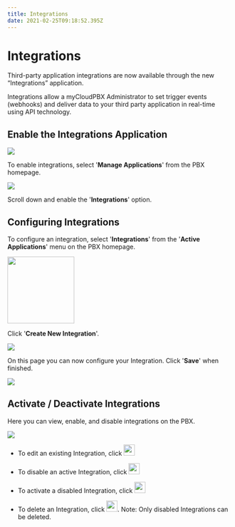 ```yaml
---
title: Integrations
date: 2021-02-25T09:18:52.395Z
---
```

# Integrations

Third-party application integrations are now available through the new “Integrations” application.

Integrations allow a myCloudPBX Administrator to set trigger events (webhooks) and deliver data to your third party application in real-time using API technology.

## Enable the Integrations Application

![](/images/myecn_integrations_1.png)

To enable integrations, select '**Manage Applications**' from the PBX homepage. 

![](/images/myecn_integrations_2.png)

Scroll down and enable the '**Integrations**' option.

## Configuring Integrations

To configure an integration, select '**Integrations**' from the '**Active Applications**' menu on the PBX homepage.

<img style="width: 150px; height: auto;" src="/images/myecn_integrations_3.png"> 

Click '**Create New Integration**'.

![](/images/myecn_integrations_4.png)

On this page you can now configure your Integration.
Click '**Save**' when finished.

![](/images/myecn_integrations_5.png)

## Activate / Deactivate Integrations

Here you can view, enable, and disable integrations on the PBX. 

![](/images/myecn_integrations_6.png)

* To edit an existing Integration, click <img style="width: 25px; height: auto;" src="/images/myecn_cog_icon.png"> 

* To disable an active Integration, click <img style="width: 25px; height: auto;" src="/images/myecn_square_icon.png"> 

* To activate a disabled Integration, click <img style="width: 25px; height: auto;" src="/images/myecn_play_icon.png"> 

* To delete an Integration, click <img style="width: 25px; height: auto;" src="/images/myecn_delete_icon.png">. Note: Only disabled Integrations can be deleted.
